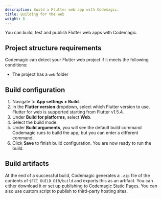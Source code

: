 ```yaml
---
description: Build a Flutter web app with Codemagic.
title: Building for the web
weight: 8
---
```


You can build, test and publish Flutter web apps with Codemagic.

## Project structure requirements

Codemagic can detect your Flutter web project if it meets the following conditions:

- The project has a `web` folder

## Build configuration

1. Navigate to **App settings > Build**.
2. In the **Flutter version** dropdown, select which Flutter version to use. Flutter for web is supported starting from Flutter v1.5.4.
3. Under **Build for platforms**, select **Web**.
4. Select the build mode.
5. Under **Build arguments**, you will see the default build command Codemagic runs to build the app, but you can enter a different command.
6. Click **Save** to finish build configuration. You are now ready to run the build.

## Build artifacts

At the end of a successful build, Codemagic generates a `.zip` file of the contents of `$FCI_BUILD_DIR/build` and exports this as an artifact. You can either download it or set up publishing to [Codemagic Static Pages](https://docs.codemagic.io/publishing/publishing-to-codemagic-static-pages/). You can also use custom script to publish to third-party hosting sites.